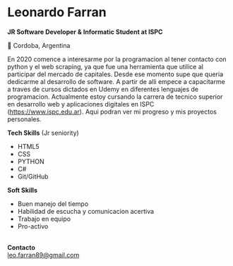 <H1>Leonardo Farran</H1>

<b>JR Software Developer & Informatic Student at ISPC</b>

📍 Cordoba, Argentina</BR>

En 2020 comence a interesarme por la programacion al tener contacto con python y el web scraping, ya que fue una herramienta que utilice al participar del mercado de capitales. Desde ese momento supe que queria dedicarme al desarrollo de software. A partir de alli empece a capacitarme a traves de cursos dictados en Udemy en diferentes lenguajes de programacion. Actualmente estoy cursando la carrera de tecnico superior en desarrollo web y aplicaciones digitales en ISPC (https://www.ispc.edu.ar).
Aqui podran ver mi progreso y mis proyectos personales.

<b>Tech Skills</b> (Jr seniority)</BR>
<ul>
<li>HTML5</li>
<li>CSS</li>
<li>PYTHON</li>
<li>C#</li>
<li>Git/GitHub</li>
</ul>


<b>Soft Skills</b></BR>
<ul>
<li>Buen manejo del tiempo</li>
<li>Habilidad de escucha y comunicacion acertiva</li>
<li>Trabajo en equipo</li>
<li>Pro-activo</li>
</ul>
</BR>
<b>Contacto</b></BR>
<a href="mailto:leo.farran89@gmail.com">leo.farran89@gmail.com</a>
